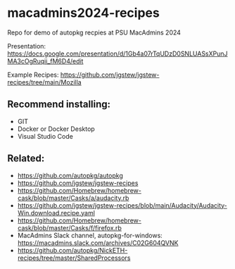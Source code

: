 # macadmins2024-recipes

Repo for demo of autopkg recpies at PSU MacAdmins 2024

Presentation: https://docs.google.com/presentation/d/1Gb4a07rTqUDzD0SNLUASsXPunJMA3cOgRuqii_fM6D4/edit

Example Recipes: https://github.com/jgstew/jgstew-recipes/tree/main/Mozilla

## Recommend installing:

- GIT
- Docker or Docker Desktop
- Visual Studio Code

## Related:

- https://github.com/autopkg/autopkg
- https://github.com/jgstew/jgstew-recipes
- https://github.com/Homebrew/homebrew-cask/blob/master/Casks/a/audacity.rb
- https://github.com/jgstew/jgstew-recipes/blob/main/Audacity/Audacity-Win.download.recipe.yaml
- https://github.com/Homebrew/homebrew-cask/blob/master/Casks/f/firefox.rb
- MacAdmins Slack channel, autopkg-for-windows: https://macadmins.slack.com/archives/C02G604QVNK
- https://github.com/autopkg/NickETH-recipes/tree/master/SharedProcessors 
